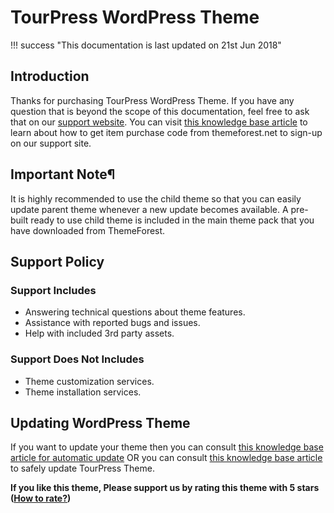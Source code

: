 # TourPress WordPress Theme

!!! success "This documentation is last updated on 21st Jun 2018"

## Introduction
Thanks for purchasing TourPress WordPress Theme. If you have any question that is beyond the scope of this documentation, feel free to ask that on our [support website](https://support.inspirythemes.com/). You can visit [this knowledge base article](https://support.inspirythemes.com/knowledgebase/how-to-get-themeforest-item-purchase-code/) to learn about how to get item purchase code from themeforest.net to sign-up on our support site.

## Important Note¶
It is highly recommended to use the child theme so that you can easily update parent theme whenever a new update becomes available. A pre-built ready to use child theme is included in the main theme pack that you have downloaded from ThemeForest.

## Support Policy

### Support Includes
* Answering technical questions about theme features.
* Assistance with reported bugs and issues.
* Help with included 3rd party assets.

### Support Does Not Includes
* Theme customization services.
* Theme installation services.

## Updating WordPress Theme
If you want to update your theme then you can consult [this knowledge base article for automatic update](https://support.inspirythemes.com/knowledgebase/update-theme-using-envato-wordpress-toolkit/) OR you can consult [this knowledge base article](https://support.inspirythemes.com/knowledgebase/update-theme-manually/) to safely update TourPress Theme.

**If you like this theme, Please support us by rating this theme with 5 stars ([How to rate?](img/how-to-rate-theme.png))**